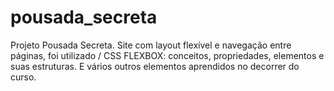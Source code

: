 # pousada_secreta
Projeto Pousada Secreta. Site com layout flexível e navegação entre páginas, foi utilizado / CSS FLEXBOX: conceitos, propriedades, elementos e suas estruturas. E vários outros elementos aprendidos no decorrer do curso.
